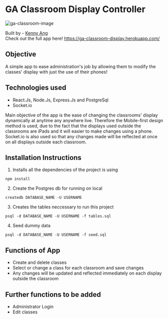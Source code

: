 # GA Classroom Display Controller

![ga-classroom-image](https://user-images.githubusercontent.com/50238797/69441373-9338b500-0d85-11ea-889e-409afc8728b6.PNG)

Built by - [Kenny Ang](https://github.com/kach92)<br/>
Check out the full app here! https://ga-classroom-display.herokuapp.com/

## Objective
A simple app to ease administration's job by allowing them to modify the classes' display with just the use of their phones!

## Technologies used
- React.Js, Node.Js, Express.Js and PostgreSql
- Socket.io

Main objective of the app is the ease of changing the classrooms' display dynamically at anytime any anywhere live. Therefore the Mobile-first design method is used, due to the fact that the displays used outside the classrooms are iPads and it will easier to make changes using a phone. Socket.io is also used so that any changes made will be reflected at once on all displays outside each classroom.

## Installation Instructions
1. Installs all the dependencies of the project is using
```
npm install
````
2. Create the Postgres db for running on local
```
createdb DATABASE_NAME -U USERNAME
````
3. Creates the tables neccessary to run this project
```
psql -d DATABASE_NAME -U USERNAME -f tables.sql
````
4. Seed dummy data
```
psql -d DATABASE_NAME -U USERNAME -f seed.sql
````

## Functions of App
- Create and delete classes
- Select or change a class for each classroom and save changes
- Any changes will be updated and reflected immediately on each display outside the classroom

## Further functions to be added
- Administrator Login
- Edit classes
